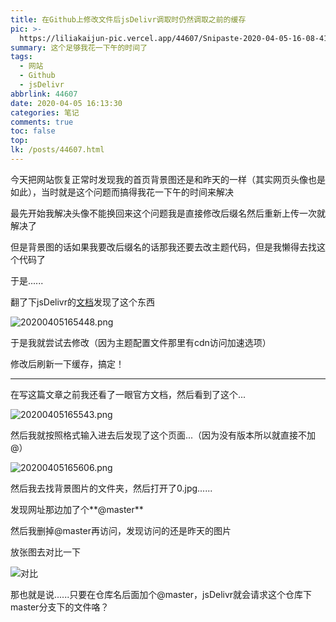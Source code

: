 ```yaml
---
title: 在Github上修改文件后jsDelivr调取时仍然调取之前的缓存
pic: >-
  https://liliakaijun-pic.vercel.app/44607/Snipaste-2020-04-05-16-08-41.webp
summary: 这个足够我花一下午的时间了
tags:
  - 网站
  - Github
  - jsDelivr
abbrlink: 44607
date: 2020-04-05 16:13:30
categories: 笔记
comments: true
toc: false
top:
lk: /posts/44607.html
---
```

今天把网站恢复正常时发现我的首页背景图还是和昨天的一样（其实网页头像也是如此），当时就是这个问题而搞得我花一下午的时间来解决

<!-- more -->

最先开始我解决头像不能换回来这个问题我是直接修改后缀名然后重新上传一次就解决了

但是背景图的话如果我要改后缀名的话那我还要去改主题代码，但是我懒得去找这个代码了

于是......

翻了下jsDelivr的[文档](https://www.jsdelivr.com/features)发现了这个东西

![20200405165448.png](https://liliakaijun-pic.vercel.app/44607/20200405165448.webp)

于是我就尝试去修改（因为主题配置文件那里有cdn访问加速选项）

修改后刷新一下缓存，搞定！

---

在写这篇文章之前我还看了一眼官方文档，然后看到了这个...

![20200405165543.png](https://liliakaijun-pic.vercel.app/44607/20200405165543.webp)

然后我就按照格式输入进去后发现了这个页面...（因为没有版本所以就直接不加@）

![20200405165606.png](https://liliakaijun-pic.vercel.app/44607/20200405165606.webp)

然后我去找背景图片的文件夹，然后打开了0.jpg......

发现网址那边加了个**@master**

然后我删掉@master再访问，发现访问的还是昨天的图片

放张图去对比一下

![对比](https://liliakaijun-pic.vercel.app/44607/Snipaste-2020-04-05-16-08-41.webp)

那也就是说......只要在仓库名后面加个@master，jsDelivr就会请求这个仓库下master分支下的文件咯？